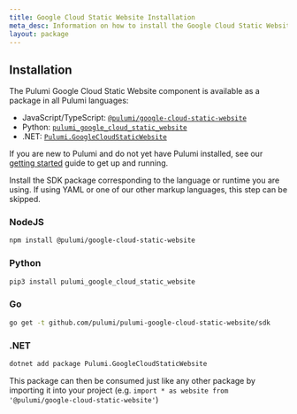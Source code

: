 ```yaml
---
title: Google Cloud Static Website Installation
meta_desc: Information on how to install the Google Cloud Static Website component.
layout: package
---
```


## Installation

The Pulumi Google Cloud Static Website component is available as a package in all Pulumi languages:

* JavaScript/TypeScript: [`@pulumi/google-cloud-static-website`](https://www.npmjs.com/package/@pulumi/google-cloud-static-website)
* Python: [`pulumi_google_cloud_static_website`](https://pypi.org/project/pulumi-google-cloud-static-website/)
* .NET: [`Pulumi.GoogleCloudStaticWebsite`](https://www.nuget.org/packages/Pulumi.GoogleCloudStaticWebsite/)

If you are new to Pulumi and do not yet have Pulumi installed, see our [getting started](https://www.pulumi.com/docs/get-started/) guide to get up and running.

Install the SDK package corresponding to the language or runtime you are using. If using YAML or one of our other markup languages, this step can be skipped.

### NodeJS

```bash
npm install @pulumi/google-cloud-static-website
```

### Python

```bash
pip3 install pulumi_google_cloud_static_website
```

### Go

```bash
go get -t github.com/pulumi/pulumi-google-cloud-static-website/sdk
```

### .NET
```bash
dotnet add package Pulumi.GoogleCloudStaticWebsite
```

This package can then be consumed just like any other package by importing it into your project (e.g. `import * as website from '@pulumi/google-cloud-static-website'`)

